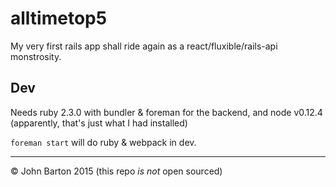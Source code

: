 # alltimetop5

My very first rails app shall ride again as a react/fluxible/rails-api monstrosity.

## Dev

Needs ruby 2.3.0 with bundler & foreman for the backend, and node v0.12.4 (apparently, that's just what I had installed)

`foreman start` will do ruby & webpack in dev.

---
&copy; John Barton 2015 (this repo _is not_ open sourced)
